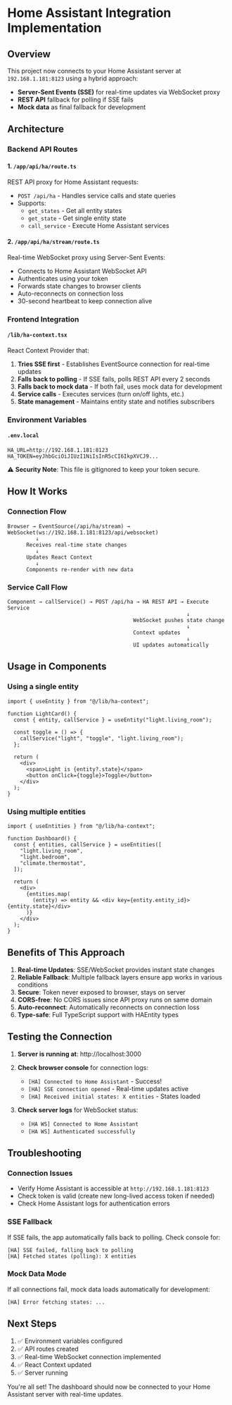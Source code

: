 # Home Assistant Integration Implementation

## Overview

This project now connects to your Home Assistant server at `192.168.1.181:8123` using a hybrid approach:

- **Server-Sent Events (SSE)** for real-time updates via WebSocket proxy
- **REST API** fallback for polling if SSE fails
- **Mock data** as final fallback for development

## Architecture

### Backend API Routes

#### 1. `/app/api/ha/route.ts`

REST API proxy for Home Assistant requests:

- `POST /api/ha` - Handles service calls and state queries
- Supports:
  - `get_states` - Get all entity states
  - `get_state` - Get single entity state
  - `call_service` - Execute Home Assistant services

#### 2. `/app/api/ha/stream/route.ts`

Real-time WebSocket proxy using Server-Sent Events:

- Connects to Home Assistant WebSocket API
- Authenticates using your token
- Forwards state changes to browser clients
- Auto-reconnects on connection loss
- 30-second heartbeat to keep connection alive

### Frontend Integration

#### `/lib/ha-context.tsx`

React Context Provider that:

1. **Tries SSE first** - Establishes EventSource connection for real-time updates
2. **Falls back to polling** - If SSE fails, polls REST API every 2 seconds
3. **Falls back to mock data** - If both fail, uses mock data for development
4. **Service calls** - Executes services (turn on/off lights, etc.)
5. **State management** - Maintains entity state and notifies subscribers

### Environment Variables

#### `.env.local`

```
HA_URL=http://192.168.1.181:8123
HA_TOKEN=eyJhbGciOiJIUzI1NiIsInR5cCI6IkpXVCJ9...
```

⚠️ **Security Note**: This file is gitignored to keep your token secure.

## How It Works

### Connection Flow

```
Browser → EventSource(/api/ha/stream) → WebSocket(ws://192.168.1.181:8123/api/websocket)
         ↓
      Receives real-time state changes
         ↓
      Updates React Context
         ↓
      Components re-render with new data
```

### Service Call Flow

```
Component → callService() → POST /api/ha → HA REST API → Execute Service
                                                         ↓
                                        WebSocket pushes state change
                                                         ↓
                                        Context updates
                                                         ↓
                                        UI updates automatically
```

## Usage in Components

### Using a single entity

```tsx
import { useEntity } from "@/lib/ha-context";

function LightCard() {
  const { entity, callService } = useEntity("light.living_room");

  const toggle = () => {
    callService("light", "toggle", "light.living_room");
  };

  return (
    <div>
      <span>Light is {entity?.state}</span>
      <button onClick={toggle}>Toggle</button>
    </div>
  );
}
```

### Using multiple entities

```tsx
import { useEntities } from "@/lib/ha-context";

function Dashboard() {
  const { entities, callService } = useEntities([
    "light.living_room",
    "light.bedroom",
    "climate.thermostat",
  ]);

  return (
    <div>
      {entities.map(
        (entity) => entity && <div key={entity.entity_id}>{entity.state}</div>
      )}
    </div>
  );
}
```

## Benefits of This Approach

1. **Real-time Updates**: SSE/WebSocket provides instant state changes
2. **Reliable Fallback**: Multiple fallback layers ensure app works in various conditions
3. **Secure**: Token never exposed to browser, stays on server
4. **CORS-free**: No CORS issues since API proxy runs on same domain
5. **Auto-reconnect**: Automatically reconnects on connection loss
6. **Type-safe**: Full TypeScript support with HAEntity types

## Testing the Connection

1. **Server is running at**: http://localhost:3000
2. **Check browser console** for connection logs:

   - `[HA] Connected to Home Assistant` - Success!
   - `[HA] SSE connection opened` - Real-time updates active
   - `[HA] Received initial states: X entities` - States loaded

3. **Check server logs** for WebSocket status:
   - `[HA WS] Connected to Home Assistant`
   - `[HA WS] Authenticated successfully`

## Troubleshooting

### Connection Issues

- Verify Home Assistant is accessible at `http://192.168.1.181:8123`
- Check token is valid (create new long-lived access token if needed)
- Check Home Assistant logs for authentication errors

### SSE Fallback

If SSE fails, the app automatically falls back to polling. Check console for:

```
[HA] SSE failed, falling back to polling
[HA] Fetched states (polling): X entities
```

### Mock Data Mode

If all connections fail, mock data loads automatically for development:

```
[HA] Error fetching states: ...
```

## Next Steps

1. ✅ Environment variables configured
2. ✅ API routes created
3. ✅ Real-time WebSocket connection implemented
4. ✅ React Context updated
5. ✅ Server running

You're all set! The dashboard should now be connected to your Home Assistant server with real-time updates.
